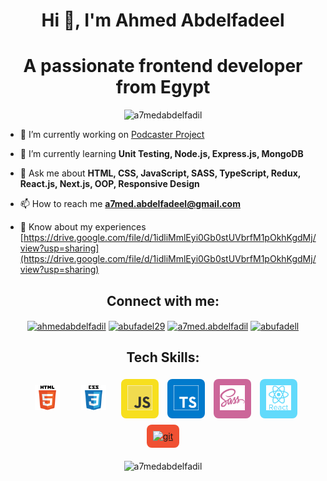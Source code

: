 <h1 align="center">Hi 👋, I'm Ahmed Abdelfadeel</h1>
<h1 align="center">A passionate frontend developer from Egypt</h2>

<p align="center"> <img src="https://komarev.com/ghpvc/?username=a7medabdelfadil&label=Profile%20views&color=0e75b6&style=flat" alt="a7medabdelfadil" /> </p>

- 🔭 I’m currently working on [Podcaster Project](https://github.com/a7medabdelfadil/podcaster)

- 🌱 I’m currently learning **Unit Testing, Node.js, Express.js, MongoDB**

- 💬 Ask me about **HTML, CSS, JavaScript, SASS, TypeScript, Redux, React.js, Next.js, OOP, Responsive Design**

- 📫 How to reach me **a7med.abdelfadeel@gmail.com**

- 📄 Know about my experiences [https://drive.google.com/file/d/1idliMmlEyi0Gb0stUVbrfM1pOkhKgdMj/view?usp=sharing](https://drive.google.com/file/d/1idliMmlEyi0Gb0stUVbrfM1pOkhKgdMj/view?usp=sharing)

<h2 align="center">Connect with me:</h2>
<p align="center">
<a href="https://linkedin.com/in/ahmedabdelfadil" target="blank"><img align="center" src="https://raw.githubusercontent.com/rahuldkjain/github-profile-readme-generator/master/src/images/icons/Social/linked-in-alt.svg" alt="ahmedabdelfadil" height="30" width="40" /></a>
<a href="https://fb.com/abufadel29" target="blank"><img align="center" src="https://raw.githubusercontent.com/rahuldkjain/github-profile-readme-generator/master/src/images/icons/Social/facebook.svg" alt="abufadel29" height="30" width="40" /></a>
<a href="https://instagram.com/a7med.abdelfadil" target="blank"><img align="center" src="https://raw.githubusercontent.com/rahuldkjain/github-profile-readme-generator/master/src/images/icons/Social/instagram.svg" alt="a7med.abdelfadil" height="30" width="40" /></a>
<a href="https://www.youtube.com/@prodevers" target="blank"><img align="center" src="https://raw.githubusercontent.com/rahuldkjain/github-profile-readme-generator/master/src/images/icons/Social/youtube.svg" alt="abufadell" height="30" width="40" /></a>
</p>

<h2 align="center">Tech Skills:</h2>
<p align="center">
  <a href="https://www.w3.org/html/" target="_blank" rel="noreferrer" style="display: inline-block; margin: 15px;">
    <img src="https://raw.githubusercontent.com/devicons/devicon/master/icons/html5/html5-original-wordmark.svg" alt="html5" width="40" height="40"/>
  </a>
  <a href="https://www.w3schools.com/css/" target="_blank" rel="noreferrer" style="display: inline-block; margin: 15px;">
    <img src="https://raw.githubusercontent.com/devicons/devicon/master/icons/css3/css3-original-wordmark.svg" alt="css3" width="40" height="40"/>
  </a>
  <a href="https://developer.mozilla.org/en-US/docs/Web/JavaScript" target="_blank" rel="noreferrer" style="display: inline-block; background-color: #F7DF1E; padding: 10px; border-radius: 8px; margin: 5px;">
    <img src="https://raw.githubusercontent.com/devicons/devicon/master/icons/javascript/javascript-original.svg" alt="javascript" width="40" height="40"/>
  </a>
  <a href="https://www.typescriptlang.org/" target="_blank" rel="noreferrer" style="display: inline-block; background-color: #007ACC; padding: 10px; border-radius: 8px; margin: 5px;">
    <img src="https://raw.githubusercontent.com/devicons/devicon/master/icons/typescript/typescript-original.svg" alt="typescript" width="40" height="40"/>
  </a>
  <a href="https://sass-lang.com" target="_blank" rel="noreferrer" style="display: inline-block; background-color: #CC6699; padding: 10px; border-radius: 8px; margin: 5px;">
    <img src="https://raw.githubusercontent.com/devicons/devicon/master/icons/sass/sass-original.svg" alt="sass" width="40" height="40"/>
  </a>
  <a href="https://reactjs.org/" target="_blank" rel="noreferrer" style="display: inline-block; background-color: #61DAFB; padding: 10px; border-radius: 8px; margin: 5px;">
    <img src="https://raw.githubusercontent.com/devicons/devicon/master/icons/react/react-original-wordmark.svg" alt="react" width="40" height="40"/>
  </a>
  <a href="https://git-scm.com/" target="_blank" rel="noreferrer" style="display: inline-block; background-color: #F05032; padding: 10px; border-radius: 8px; margin: 5px;">
    <img src="https://www.vectorlogo.zone/logos/git-scm/git-scm-icon.svg" alt="git" width="40" height="40"/>
  </a>
</p>


<p align="center"><img align="center" src="https://github-readme-stats.vercel.app/api/top-langs?username=a7medabdelfadil&show_icons=true&locale=en&layout=compact&theme=dark" alt="a7medabdelfadil" /></p>
